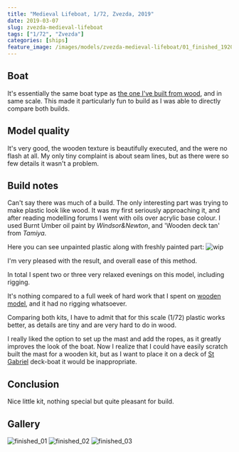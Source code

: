 ```yaml
---
title: "Medieval Lifeboat, 1/72, Zvezda, 2019"
date: 2019-03-07
slug: zvezda-medieval-lifeboat
tags: ["1/72", "Zvezda"]
categories: [ships]
feature_image: /images/models/zvezda-medieval-lifeboat/01_finished_1920.jpg
---
```


## Boat
It's essentially the same boat type as [the one I've built from wood](/models/mk-launch/), and in same scale.
This made it particularly fun to build as I was able to directly compare both builds.

## Model quality
It's very good, the wooden texture is beautifully executed, and the were no flash at all.
My only tiny complaint is about seam lines, but as there were so few details it wasn't a problem.

## Build notes
Can't say there was much of a build.
The only interesting part was trying to make plastic look like wood.
It was my first seriously approaching it, and after reading modelling forums I went with oils over acrylic base colour.
I used Burnt Umber oil paint by *Windsor&Newton*, and 'Wooden deck tan' from *Tamiya*.

Here you can see unpainted plastic along with freshly painted part:
![wip](/images/models/zvezda-medieval-lifeboat/00_wip_1920.jpg)

I'm very pleased with the result, and overall ease of this method.

In total I spent two or three very relaxed evenings on this model, including rigging.

It's nothing compared to a full week of hard work that I spent on [wooden model](/models/mk-launch/), and it had no rigging whatsoever.

Comparing both kits, I have to admit that for this scale (1/72) plastic works better, as details are tiny and are very hard to do in wood.

I really liked the option to set up the mast and add the ropes, as it greatly improves the look of the boat.
Now I realize that I could have easily scratch built the mast for a wooden kit, but as I want to place it on a deck of [St Gabriel](/models/mk-st-gabriel/) deck-boat it would be inappropriate.

## Conclusion
Nice little kit, nothing special but quite pleasant for build.

## Gallery

![finished_01](/images/models/zvezda-medieval-lifeboat/01_finished_1920.jpg)
![finished_02](/images/models/zvezda-medieval-lifeboat/02_finished_1920.jpg)
![finished_03](/images/models/zvezda-medieval-lifeboat/03_finished_1920.jpg)
